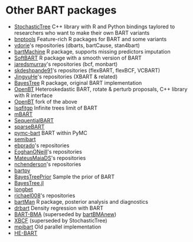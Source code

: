 <!--
bartz/docs/pkglist.md

Copyright (c) 2024-2025, Giacomo Petrillo

This file is part of bartz.

Permission is hereby granted, free of charge, to any person obtaining a copy
of this software and associated documentation files (the "Software"), to deal
in the Software without restriction, including without limitation the rights
to use, copy, modify, merge, publish, distribute, sublicense, and/or sell
copies of the Software, and to permit persons to whom the Software is
furnished to do so, subject to the following conditions:

The above copyright notice and this permission notice shall be included in all
copies or substantial portions of the Software.

THE SOFTWARE IS PROVIDED "AS IS", WITHOUT WARRANTY OF ANY KIND, EXPRESS OR
IMPLIED, INCLUDING BUT NOT LIMITED TO THE WARRANTIES OF MERCHANTABILITY,
FITNESS FOR A PARTICULAR PURPOSE AND NONINFRINGEMENT. IN NO EVENT SHALL THE
AUTHORS OR COPYRIGHT HOLDERS BE LIABLE FOR ANY CLAIM, DAMAGES OR OTHER
LIABILITY, WHETHER IN AN ACTION OF CONTRACT, TORT OR OTHERWISE, ARISING FROM,
OUT OF OR IN CONNECTION WITH THE SOFTWARE OR THE USE OR OTHER DEALINGS IN THE
SOFTWARE.
-->

# Other BART packages

- [StochasticTree](https://github.com/StochasticTree) C++ library with R and Python bindings taylored to researchers who want to make their own BART variants
- [bnptools](https://github.com/rsparapa/bnptools) Feature-rich R packages for BART and some variants
- [vdorie](https://github.com/vdorie)'s repositories (dbarts, bartCause, stan4bart)
- [bartMachine](https://github.com/kapelner/bartMachine) R package, supports missing predictors imputation
- [SoftBART](https://github.com/theodds/SoftBART) R package with a smooth version of BART
- [jaredsmurray](https://github.com/jaredsmurray)'s repositories (bcf, monbart)
- [skdeshpande91](https://github.com/skdeshpande91)'s repositories (flexBART, flexBCF, VCBART)
- [JingyuHe](https://github.com/JingyuHe)'s repositories (XBART & related)
- [BayesTree](https://cran.r-project.org/package=BayesTree) R package, original BART implementation
- [OpenBT](https://bitbucket.org/mpratola/openbt) Heteroskedastic BART, rotate & perturb proposals, C++ library with R interface
- [OpenBT](https://github.com/jcyannotty/OpenBT) fork of the above
- [lsqfitgp](https://github.com/Gattocrucco/lsqfitgp) Infinite trees limit of BART
- [mBART](https://github.com/remcc/mBART_shlib)
- [SequentialBART](https://github.com/mjdaniels/SequentialBART)
- [sparseBART](https://github.com/cspanbauer/sparseBART)
- [pymc-bart](https://github.com/pymc-devs/pymc-bart) BART within PyMC
- [semibart](https://github.com/zeldow/semibart)
- [ebprado](https://github.com/ebprado)'s repositories
- [EoghanONeill](https://github.com/EoghanONeill)'s repositories
- [MateusMaiaDS](https://github.com/MateusMaiaDS)'s repositories
- [nchenderson](https://github.com/nchenderson)'s repositories
- [bartpy](https://github.com/JakeColtman/bartpy)
- [BayesTreePrior](https://github.com/AlexiaJM/BayesTreePrior) Sample the prior of BART
- [BayesTree.jl](https://github.com/mathcg/BayesTree.jl)
- [longbet](https://github.com/google/longbet)
- [richael008](https://github.com/richael008)'s repositories
- [bartMan](https://github.com/AlanInglis/bartMan) R package, posterior analysis and diagnostics
- [drbart](https://github.com/vittorioorlandi/drbart) Density regression with BART
- [BART-BMA](https://github.com/BelindaHernandez/BART-BMA) (superseded by [bartBMAnew](https://github.com/EoghanONeill/bartBMAnew))
- [XBCF](https://github.com/socket778/XBCF) (superseded by StochasticTree)
- [mpibart](https://matthewpratola.com/mpibart) Old parallel implementation
- [HE-BART](https://github.com/brunaw/HE-BART)
